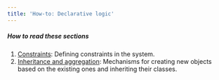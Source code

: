 ```yaml
---
title: 'How-to: Declarative logic'
---
```


##### How to read these sections

1.  [Constraints](How-to_Constraints.md): Defining constraints in the system.
2.  [Inheritance and aggregation](How-to_Inheritance_and_aggregation.md): Mechanisms for creating new objects based on the existing ones and inheriting their classes.
